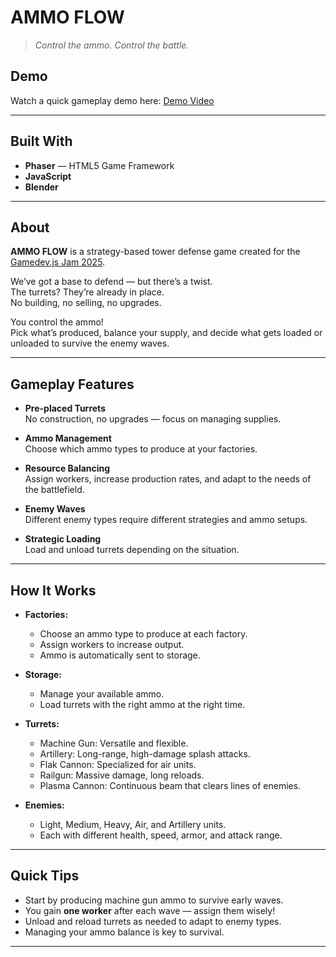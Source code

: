 # AMMO FLOW
> *Control the ammo. Control the battle.*

## Demo

Watch a quick gameplay demo here: [Demo Video](https://youtu.be/6QRh2LelJ9o) 

---

## Built With

- **Phaser** — HTML5 Game Framework
- **JavaScript**
- **Blender**   

---

## About

**AMMO FLOW** is a strategy-based tower defense game created for the [Gamedev.js Jam 2025](https://gamedevjs.com/).

We’ve got a base to defend — but there’s a twist.  
The turrets? They’re already in place.  
No building, no selling, no upgrades.

You control the ammo!  
Pick what’s produced, balance your supply, and decide what gets loaded or unloaded to survive the enemy waves.

---

## Gameplay Features

- **Pre-placed Turrets**  
  No construction, no upgrades — focus on managing supplies.

- **Ammo Management**  
  Choose which ammo types to produce at your factories.

- **Resource Balancing**  
  Assign workers, increase production rates, and adapt to the needs of the battlefield.

- **Enemy Waves**  
  Different enemy types require different strategies and ammo setups.

- **Strategic Loading**  
  Load and unload turrets depending on the situation.

---

## How It Works

- **Factories:**  
  - Choose an ammo type to produce at each factory.  
  - Assign workers to increase output.  
  - Ammo is automatically sent to storage.

- **Storage:**  
  - Manage your available ammo.  
  - Load turrets with the right ammo at the right time.

- **Turrets:**  
  - Machine Gun: Versatile and flexible.
  - Artillery: Long-range, high-damage splash attacks.
  - Flak Cannon: Specialized for air units.
  - Railgun: Massive damage, long reloads.
  - Plasma Cannon: Continuous beam that clears lines of enemies.

- **Enemies:**  
  - Light, Medium, Heavy, Air, and Artillery units.  
  - Each with different health, speed, armor, and attack range.

---

## Quick Tips

- Start by producing machine gun ammo to survive early waves.
- You gain **one worker** after each wave — assign them wisely!
- Unload and reload turrets as needed to adapt to enemy types.
- Managing your ammo balance is key to survival.

---
